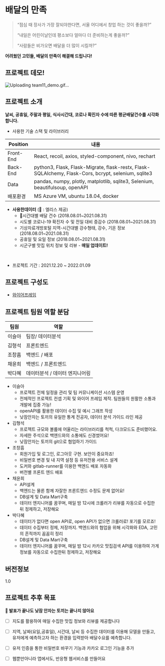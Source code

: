 # 배달의 만족

> “점심 때 장사가 가장 잘되야한다면, 서울 어디에서 창업 하는 것이 좋을까?” 
>
> “내일은 어린이날인데 평소보다 얼마다 더 준비하는게 좋을까?” 
>
> “사람들은 비가오면 배달을 더 많이 시킬까?” 


**어려웠던 고민들, 배달의 만족이 해결해 드립니다!**
## 프로젝트 데모!
![Uploading team11_demo.gif…]()

## 프로젝트 소개

**날씨, 공휴일, 주말과 평일, 식사시간대, 코로나 확진자 수에 따른 평균배달건수를 시각화 합니다.**

- 사용한 기술 스택 및 라이브러리

| Position | 내용 |
| --- | --- |
| Front-End | React, recoil, axios, styled-component, nivo, rechart |
| Back-End | python3, Flask, Flask-Migrate, flask-restx, Flask-SQLAlchemy, Flask-Cors, bcrypt, selenium, sqlite3 |
| Data | pandas, numpy, plotly, matplotlib, sqlite3, Selenium, beautifulsoup, openAPI |
| 배포환경 | MS Azure VM, ubuntu 18.04, docker |

- **사용한데이터**  (🐰 : 엘리스 제공)
    - 🐰시간대별 배달 건수 (2018.08.01~2021.08.31)
    - 시도별 코로나-19 확진자 수 및 전일 대비 증감수 (2018.08.01~2021.08.31)
    - 기상자료개방포털 지역-시간대별 강수형태, 강수, 기온 정보 (2018.08.01~2021.08.31)
    - 공휴일 및 요일 정보 (2018.08.01~2021.08.31)
    - 시군구별 맛집 위치 정보 및 리뷰 - **매일 업데이트!**
</br>

- 프로젝트 기간 : 2021.12.20 ~ 2022.01.09

## 프로젝트 구성도

- [와이어프레임](https://whimsical.com/delivery-MZ3Cv8WaaW47M97gepKr5V)

## 프로젝트 팀원 역할 분담

| 팀원 | 역할 |
| --- | --- |
| 이슬아 | 팀장/ 데이터분석 |
| 김형석 | 프론트엔드 |
| 조창흠 | 백엔드 / 배포 |
| 채윤희 | 백엔드 / 프론트엔드 |
| 박다혜 | 데이터분석 / 데이터 엔지니어링 |
- 이슬아
    - 프로젝트 전체 일정을 관리 및 팀 커뮤니케이션 시스템 운영
    - 전체적인 프로젝트 컨셉 기획 및 와이어 프레임 제작. 팀원들의 원활한 소통과 개발에 집중 가능!
    - openAPI를 활용한 데이터 수집 및 예시 그래프 작성
    - 낮잠안자는 토끼의 유일한 통계 전공자, 데이터 분석 가이드 라인 제공
- 김형석
    - 프로젝트 규모와 볼륨에 어울리는 라이브러리를 척척, 다크모드도 준비했어요.
    - 자세한 주석으로 백엔드와의 소통에도 신경썼어요!
    - 낮잠안자는 토끼의 git으로 협업하기 가이드
- 조창흠
    - 회원가입 및 로그인, 로그아웃 구현. 보안이 중요하죠!
    - 비밀번호 변경 및 내 지역 설정 등 유저전용 서비스 설계
    - 도커와 gitlab-runner를 이용한 백엔드 배포 자동화
    - 버전별 프론트 엔드 배포
- 채윤희
    - API설계
    - 백엔드는 물론 함께 자잘한 프론트엔드 수정도 문제 없어요!
    - DB설계 및 Data Mart구축
    - 데이터 엔지니어를 꿈꾸며, 매일 밤 12시에 크롤러가 리뷰를 자동으로 수집한 뒤 정제하고, 저장해요
- 박다혜
    - 데이터가 없다면 open API로, open API가 없으면 크롤러로! 포기를 모르죠!
    - 데이터 수집부터 정제, 저장까지. 백엔드와의 협업을 위해 시각화와 EDA, 고민의 흔적까지 꼼꼼히 정리
    - DB설계 및 Data Mart구축
    - 데이터 엔지니어를 꿈꾸며, 매일 밤 12시 카카오 맛집검색 API를 이용하여 가게정보를 자동으로 수집한뒤 정제하고, 저장해요 

## 버전정보
1.0 

## 프로젝트 추후 목표
**🐰 발표가 끝나도 낮잠 안자는 토끼는 끝나지 않아요**
- [ ]  지도를 활용하여 매일 수집한 맛집 정보와 리뷰를 제공합니다
- [ ]  지역, 날짜(요일,공휴일), 시간대, 날씨 등 수집한 데이터를 이용해 모델을 만들고, 유저에게 예측하고자 하는 환경을 입력받아 배달수요를 예측합니다. 
- [ ]  유저 인증을 통한 비밀번호 바꾸기 기능과 카카오 로그인 기능을 추가
- [ ]  웹뿐만아니라 앱에서도, 반응형 웹서비스를 만들어요


